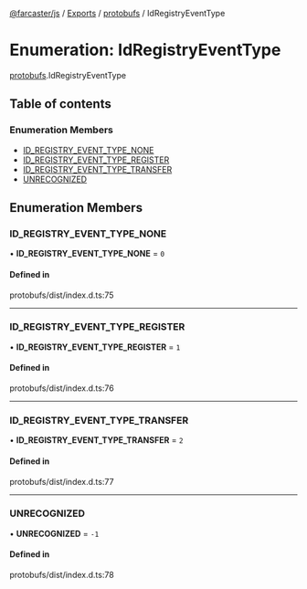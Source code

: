[@farcaster/js](../README.md) / [Exports](../modules.md) / [protobufs](../modules/protobufs.md) / IdRegistryEventType

# Enumeration: IdRegistryEventType

[protobufs](../modules/protobufs.md).IdRegistryEventType

## Table of contents

### Enumeration Members

- [ID\_REGISTRY\_EVENT\_TYPE\_NONE](protobufs.IdRegistryEventType.md#id_registry_event_type_none)
- [ID\_REGISTRY\_EVENT\_TYPE\_REGISTER](protobufs.IdRegistryEventType.md#id_registry_event_type_register)
- [ID\_REGISTRY\_EVENT\_TYPE\_TRANSFER](protobufs.IdRegistryEventType.md#id_registry_event_type_transfer)
- [UNRECOGNIZED](protobufs.IdRegistryEventType.md#unrecognized)

## Enumeration Members

### ID\_REGISTRY\_EVENT\_TYPE\_NONE

• **ID\_REGISTRY\_EVENT\_TYPE\_NONE** = ``0``

#### Defined in

protobufs/dist/index.d.ts:75

___

### ID\_REGISTRY\_EVENT\_TYPE\_REGISTER

• **ID\_REGISTRY\_EVENT\_TYPE\_REGISTER** = ``1``

#### Defined in

protobufs/dist/index.d.ts:76

___

### ID\_REGISTRY\_EVENT\_TYPE\_TRANSFER

• **ID\_REGISTRY\_EVENT\_TYPE\_TRANSFER** = ``2``

#### Defined in

protobufs/dist/index.d.ts:77

___

### UNRECOGNIZED

• **UNRECOGNIZED** = ``-1``

#### Defined in

protobufs/dist/index.d.ts:78
